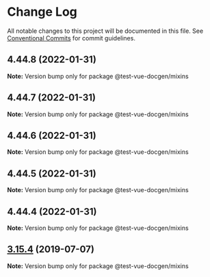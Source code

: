 # Change Log

All notable changes to this project will be documented in this file.
See [Conventional Commits](https://conventionalcommits.org) for commit guidelines.

## 4.44.8 (2022-01-31)

**Note:** Version bump only for package @test-vue-docgen/mixins





## 4.44.7 (2022-01-31)

**Note:** Version bump only for package @test-vue-docgen/mixins





## 4.44.6 (2022-01-31)

**Note:** Version bump only for package @test-vue-docgen/mixins





## 4.44.5 (2022-01-31)

**Note:** Version bump only for package @test-vue-docgen/mixins





## 4.44.4 (2022-01-31)

**Note:** Version bump only for package @test-vue-docgen/mixins





## [3.15.4](https://github.com/vue-styleguidist/vue-styleguidist/compare/v3.15.3...v3.15.4) (2019-07-07)

**Note:** Version bump only for package @test-vue-docgen/mixins

